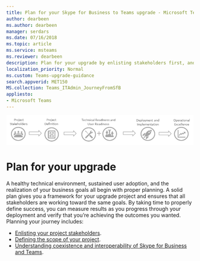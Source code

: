 ```yaml
---
title: Plan for your Skype for Business to Teams upgrade - Microsoft Teams
author: dearbeen
ms.author: dearbeen
manager: serdars
ms.date: 07/16/2018
ms.topic: article
ms.service: msteams
ms.reviewer: dearbeen
description: Plan for your upgrade by enlisting stakeholders first, and then scoping the project. 
localization_priority: Normal
ms.custom: Teams-upgrade-guidance
search.appverid: MET150
MS.collection: Teams_ITAdmin_JourneyFromSfB
appliesto:
- Microsoft Teams
---
```


![Ensure your project is set up for success with the right project team. Define your project scope, goals, and timeline. Confirm both technical and user readiness. Execute your rollout plan. Maintain momentum to maximize results.](media/upgrade-banner-main.png "Begin your upgrade journey")


# Plan for your upgrade

A healthy technical environment, sustained user adoption, and the realization of your business goals all begin with proper planning. A solid plan gives you a framework for your upgrade project and ensures that all stakeholders are working toward the same goals. By taking time to properly define success, you can measure results as you progress through your deployment and verify that you’re achieving the outcomes you wanted. Planning your journey includes:

-   [Enlisting your project stakeholders](upgrade-enlist-stakeholders.md).
-   [Defining the scope of your project](https://aka.ms/SkypetoTeams-Scope).
-   [Understanding coexistence and interoperability of Skype for Business and Teams](https://aka.ms/SkypeToTeams-Coexist).

